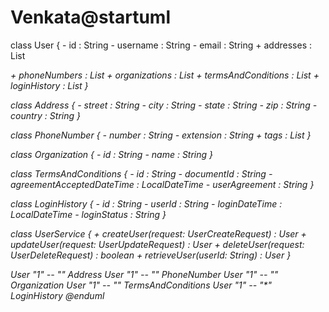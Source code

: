 # Venkata@startuml
class User {
    - id : String
    - username : String
    - email : String
    + addresses : List<Address>
    + phoneNumbers : List<PhoneNumber>
    + organizations : List<Organization>
    + termsAndConditions : List<TermsAndConditions>
    + loginHistory : List<LoginHistory>
}

class Address {
    - street : String
    - city : String
    - state : String
    - zip : String
    - country : String
}

class PhoneNumber {
    - number : String
    - extension : String
    + tags : List<String>
}

class Organization {
    - id : String
    - name : String
}

class TermsAndConditions {
    - id : String
    - documentId : String
    - agreementAcceptedDateTime : LocalDateTime
    - userAgreement : String
}

class LoginHistory {
    - id : String
    - userId : String
    - loginDateTime : LocalDateTime
    - loginStatus : String
}

class UserService {
    + createUser(request: UserCreateRequest) : User
    + updateUser(request: UserUpdateRequest) : User
    + deleteUser(request: UserDeleteRequest) : boolean
    + retrieveUser(userId: String) : User
}

User "1" -- "*" Address
User "1" -- "*" PhoneNumber
User "1" -- "*" Organization
User "1" -- "*" TermsAndConditions
User "1" -- "*" LoginHistory
@enduml
